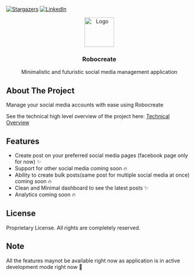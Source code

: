 [![Stargazers][stars-shield]][stars-url]
[![LinkedIn][linkedin-shield]][linkedin-url]



<div align="center">
  <a href="https://robocreate.vercel.app" target="_blank">
    <img src="https://cdn-icons-png.flaticon.com/128/12435/12435234.png" alt="Logo" width="80" height="80">
  </a>

  <h3 align="center">Robocreate</h3>

  <p align="center">
    Minimalistic and futuristic social media management application
    <br />
  </p>
</div>

## About The Project

Manage your social media accounts with ease using Robocreate

See the technical high level overview of the project here:  <a href="https://github.com/robocreate/main/ARCH.md" target="_blank">Technical Overview</a>


## Features

- Create post on your preferred social media pages (facebook page only for now) ✨
- Support for other social media coming soon 🔥
- Ability to create bulk posts(same post for multiple social media at once) coming soon 🔥
- Clean and Minimal dashboard to see the latest posts ✨
- Analytics coming soon 🔥

## License

Proprietary License. All rights are completely reserved.


## Note

All the features maynot be available right now as application is in active development mode right now 🥲



<!-- MARKDOWN LINKS & IMAGES -->
<!-- https://www.markdownguide.org/basic-syntax/#reference-style-links -->
[stars-shield]: https://img.shields.io/github/stars/othneildrew/Best-README-Template.svg?style=for-the-badge
[stars-url]: https://github.com/therealrinku/robocreate/stargazers
[linkedin-shield]: https://img.shields.io/badge/-LinkedIn-black.svg?style=for-the-badge&logo=linkedin&colorB=555
[linkedin-url]: https://linkedin.com/in/therealrinku
